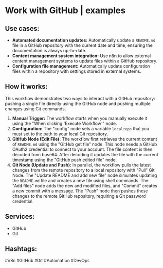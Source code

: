 # Work with GitHub | examples

## Use cases:

- **Automated documentation updates:** Automatically update a `README.md` file in a GitHub repository with the current date and time, ensuring the documentation is always up-to-date.
- **Content management system integration:** Use n8n to allow external content management systems to update files within a GitHub repository.
- **Configuration file management:** Automatically update configuration files within a repository with settings stored in external systems.

## How it works:

This workflow demonstrates two ways to interact with a GitHub repository: pushing a single file directly using the GitHub node and pushing multiple changes using Git commands.

1.  **Manual Trigger:** The workflow starts when you manually execute it using the "When clicking 'Execute Workflow'" node.
2.  **Configuration:** The "config" node sets a variable `localrepo` that you must set to the path to your local Git repository.
3.  **GitHub Node (Edit File):** The workflow first retrieves the current content of `README.md` using the "GitHub get file" node. This node needs a GitHub OAuth2 credential to connect to your account. The file content is then decoded from base64.  After decoding it updates the file with the current timestamp using the "GitHub push edited file" node.
4.  **Git Node (Update and Push):** In parallel, the workflow pulls the latest changes from the remote repository to a local repository with "Pull" Git Node. The "Update README and add new file" node simulates updating the `README.md` file and creates a new file using shell commands. The "Add files" node adds the new and modified files, and "Commit" creates a new commit with a message. The "Push" node then pushes these changes to the remote GitHub repository, requiring a Git password credential.

## Services:

-   GitHub
-   Git

## Hashtags:

#n8n #GitHub #Git #Automation #DevOps
